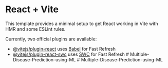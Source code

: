 # React + Vite

This template provides a minimal setup to get React working in Vite with HMR and some ESLint rules.

Currently, two official plugins are available:

- [@vitejs/plugin-react](https://github.com/vitejs/vite-plugin-react/blob/main/packages/plugin-react/README.md) uses [Babel](https://babeljs.io/) for Fast Refresh
- [@vitejs/plugin-react-swc](https://github.com/vitejs/vite-plugin-react-swc) uses [SWC](https://swc.rs/) for Fast Refresh
#   M u l t i p l e - D i s e a s e - P r e d i c t i o n - u s i n g - M L  
 #   M u l t i p l e - D i s e a s e - P r e d i c t i o n - u s i n g - M L  
 